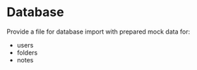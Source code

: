 # Database

Provide a file for database import with prepared mock data for:
* users
* folders
* notes
